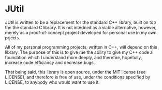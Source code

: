 # JUtil
JUtil is written to be a replacement for the standard C++ library, built on top the the standard C library. It is not intedned as a viable alternative, however, merely as a proof-of-concept project developed for personal use in my own prjects. 

All of my personal programming projects, written in C++, will depend on this library. The purpose of this is to give me the ability to give my C++ code a foundation which I understand more deeply, and therefire, hopefully, increase code efficiancy and decrease bugs. 

That being said, this library is open source, under the MIT license (see LICENSE), and therefore is free of use, under the conditions specified by LICENSE, to anybody who would want to use it.
